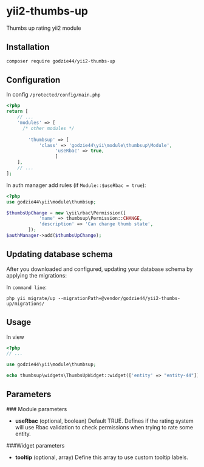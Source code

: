 # yii2-thumbs-up
Thumbs up rating yii2 module

Installation
------------
```bash
composer require godzie44/yii2-thumbs-up
```

Configuration
-------------

In config `/protected/config/main.php`
```php
<?php
return [
	// ...
	'modules' => [
      /* other modules */
        
		'thumbsup' => [
            'class' => 'godzie44\yii\module\thumbsup\Module',
			      'useRbac' => true, 
			      ]
    ],
	// ...
];
```

In auth manager add rules (if `Module::$useRbac = true`):
```php
<?php
use godzie44\yii\module\thumbsup;

$thumbsUpChange = new \yii\rbac\Permission([
            'name' => thumbsup\Permission::CHANGE,
            'description' => 'Can change thumb state',
        ]);
$authManager->add($thumbsUpChange);
```


Updating database schema
------------------------
After you downloaded and configured, updating your database schema by applying the migrations:

In `command line`:
```
php yii migrate/up --migrationPath=@vendor/godzie44/yii2-thumbs-up/migrations/
```

Usage
-----
In view
```php
<?php
// ...

use godzie44\yii\module\thumbsup;

echo thumbsup\widgets\ThumbsUpWidget::widget(['entity' => "entity-44"])

```

Parameters
----------

### Module parameters
* **useRbac** (optional, boolean) Default TRUE. Defines if the rating system will use Rbac validation to check permissions when trying to rate some entity.

###Widget parameters
* **tooltip** (optional, array) Define this array to use custom tooltip labels.
